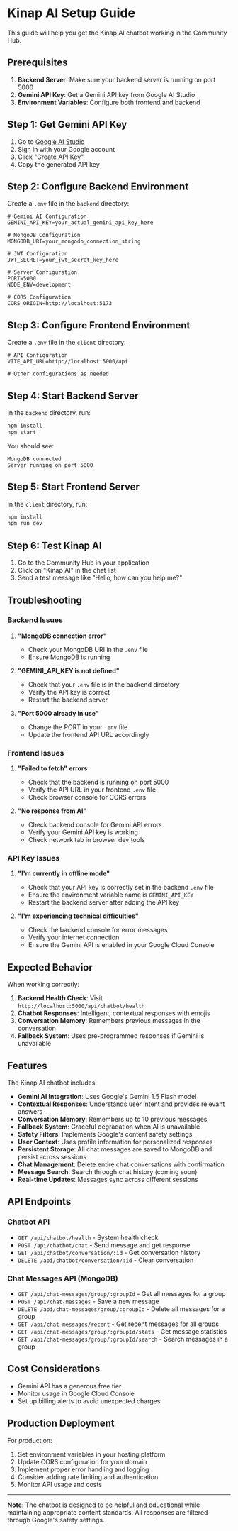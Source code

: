 # Kinap AI Setup Guide

This guide will help you get the Kinap AI chatbot working in the Community Hub.

## Prerequisites

1. **Backend Server**: Make sure your backend server is running on port 5000
2. **Gemini API Key**: Get a Gemini API key from Google AI Studio
3. **Environment Variables**: Configure both frontend and backend

## Step 1: Get Gemini API Key

1. Go to [Google AI Studio](https://makersuite.google.com/app/apikey)
2. Sign in with your Google account
3. Click "Create API Key"
4. Copy the generated API key

## Step 2: Configure Backend Environment

Create a `.env` file in the `backend` directory:

```env
# Gemini AI Configuration
GEMINI_API_KEY=your_actual_gemini_api_key_here

# MongoDB Configuration
MONGODB_URI=your_mongodb_connection_string

# JWT Configuration
JWT_SECRET=your_jwt_secret_key_here

# Server Configuration
PORT=5000
NODE_ENV=development

# CORS Configuration
CORS_ORIGIN=http://localhost:5173
```

## Step 3: Configure Frontend Environment

Create a `.env` file in the `client` directory:

```env
# API Configuration
VITE_API_URL=http://localhost:5000/api

# Other configurations as needed
```

## Step 4: Start Backend Server

In the `backend` directory, run:

```bash
npm install
npm start
```

You should see:
```
MongoDB connected
Server running on port 5000
```

## Step 5: Start Frontend Server

In the `client` directory, run:

```bash
npm install
npm run dev
```

## Step 6: Test Kinap AI

1. Go to the Community Hub in your application
2. Click on "Kinap AI" in the chat list
3. Send a test message like "Hello, how can you help me?"

## Troubleshooting

### Backend Issues

1. **"MongoDB connection error"**
   - Check your MongoDB URI in the `.env` file
   - Ensure MongoDB is running

2. **"GEMINI_API_KEY is not defined"**
   - Check that your `.env` file is in the backend directory
   - Verify the API key is correct
   - Restart the backend server

3. **"Port 5000 already in use"**
   - Change the PORT in your `.env` file
   - Update the frontend API URL accordingly

### Frontend Issues

1. **"Failed to fetch" errors**
   - Check that the backend is running on port 5000
   - Verify the API URL in your frontend `.env` file
   - Check browser console for CORS errors

2. **"No response from AI"**
   - Check backend console for Gemini API errors
   - Verify your Gemini API key is working
   - Check network tab in browser dev tools

### API Key Issues

1. **"I'm currently in offline mode"**
   - Check that your API key is correctly set in the backend `.env` file
   - Ensure the environment variable name is `GEMINI_API_KEY`
   - Restart the backend server after adding the API key

2. **"I'm experiencing technical difficulties"**
   - Check the backend console for error messages
   - Verify your internet connection
   - Ensure the Gemini API is enabled in your Google Cloud Console

## Expected Behavior

When working correctly:

1. **Backend Health Check**: Visit `http://localhost:5000/api/chatbot/health`
2. **Chatbot Responses**: Intelligent, contextual responses with emojis
3. **Conversation Memory**: Remembers previous messages in the conversation
4. **Fallback System**: Uses pre-programmed responses if Gemini is unavailable

## Features

The Kinap AI chatbot includes:

- **Gemini AI Integration**: Uses Google's Gemini 1.5 Flash model
- **Contextual Responses**: Understands user intent and provides relevant answers
- **Conversation Memory**: Remembers up to 10 previous messages
- **Fallback System**: Graceful degradation when AI is unavailable
- **Safety Filters**: Implements Google's content safety settings
- **User Context**: Uses profile information for personalized responses
- **Persistent Storage**: All chat messages are saved to MongoDB and persist across sessions
- **Chat Management**: Delete entire chat conversations with confirmation
- **Message Search**: Search through chat history (coming soon)
- **Real-time Updates**: Messages sync across different sessions

## API Endpoints

### Chatbot API
- `GET /api/chatbot/health` - System health check
- `POST /api/chatbot/chat` - Send message and get response
- `GET /api/chatbot/conversation/:id` - Get conversation history
- `DELETE /api/chatbot/conversation/:id` - Clear conversation

### Chat Messages API (MongoDB)
- `GET /api/chat-messages/group/:groupId` - Get all messages for a group
- `POST /api/chat-messages` - Save a new message
- `DELETE /api/chat-messages/group/:groupId` - Delete all messages for a group
- `GET /api/chat-messages/recent` - Get recent messages for all groups
- `GET /api/chat-messages/group/:groupId/stats` - Get message statistics
- `GET /api/chat-messages/group/:groupId/search` - Search messages in a group

## Cost Considerations

- Gemini API has a generous free tier
- Monitor usage in Google Cloud Console
- Set up billing alerts to avoid unexpected charges

## Production Deployment

For production:

1. Set environment variables in your hosting platform
2. Update CORS configuration for your domain
3. Implement proper error handling and logging
4. Consider adding rate limiting and authentication
5. Monitor API usage and costs

---

**Note**: The chatbot is designed to be helpful and educational while maintaining appropriate content standards. All responses are filtered through Google's safety settings. 